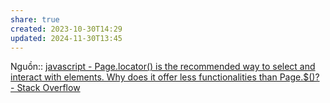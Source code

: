 ```yaml
---
share: true
created: 2023-10-30T14:29
updated: 2024-11-30T13:45
---
```

Nguồn:: [javascript - Page.locator() is the recommended way to select and interact with elements. Why does it offer less functionalities than Page.$()? - Stack Overflow](https://stackoverflow.com/q/79210004/3416774)